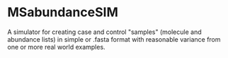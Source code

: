 # MSabundanceSIM
A simulator for creating case and control "samples" (molecule and abundance lists) in simple or .fasta format with reasonable variance from one or more real world examples.
